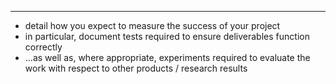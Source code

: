 

---
- detail how you expect to measure the success of your project
- in particular, document tests required to ensure deliverables function correctly
- ...as well as, where appropriate, experiments required to evaluate the work with respect to other products / research results